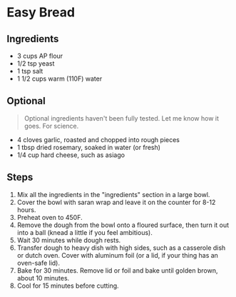 Easy Bread
==========

Ingredients
-----------
* 3 cups AP flour
* 1/2 tsp yeast
* 1 tsp salt
* 1 1/2 cups warm (110F) water

Optional
--------
>Optional ingredients haven't been fully tested. Let me know how it goes. For science.

* 4 cloves garlic, roasted and chopped into rough pieces
* 1 tbsp dried rosemary, soaked in water (or fresh)
* 1/4 cup hard cheese, such as asiago

Steps
-----
1. Mix all the ingredients in the "ingredients" section in a large bowl.
2. Cover the bowl with saran wrap and leave it on the counter for 8-12 hours.
3. Preheat oven to 450F.
4. Remove the dough from the bowl onto a floured surface, then turn it out into a ball (knead a little if you feel ambitious).
5. Wait 30 minutes while dough rests.
6. Transfer dough to heavy dish with high sides, such as a casserole dish or dutch oven. Cover with aluminum foil (or a lid, if your thing has an oven-safe lid).
7. Bake for 30 minutes. Remove lid or foil and bake until golden brown, about 10 minutes.
8. Cool for 15 minutes before cutting.